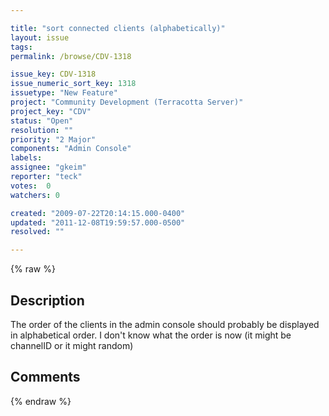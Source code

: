 ```yaml
---

title: "sort connected clients (alphabetically)"
layout: issue
tags: 
permalink: /browse/CDV-1318

issue_key: CDV-1318
issue_numeric_sort_key: 1318
issuetype: "New Feature"
project: "Community Development (Terracotta Server)"
project_key: "CDV"
status: "Open"
resolution: ""
priority: "2 Major"
components: "Admin Console"
labels: 
assignee: "gkeim"
reporter: "teck"
votes:  0
watchers: 0

created: "2009-07-22T20:14:15.000-0400"
updated: "2011-12-08T19:59:57.000-0500"
resolved: ""

---
```




{% raw %}



## Description

<div markdown="1" class="description">

The order of the clients in the admin console should probably be displayed in alphabetical order. I don't know what the order is now (it might be channelID or it might random) 


</div>

## Comments



{% endraw %}
